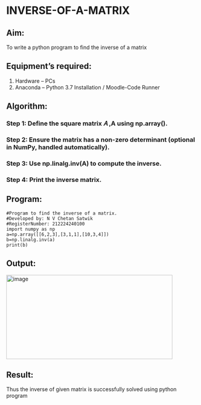 # INVERSE-OF-A-MATRIX
## Aim:
To write a python program to find the inverse of a matrix
## Equipment’s required:
1. 	Hardware – PCs
2. 	Anaconda – Python 3.7 Installation / Moodle-Code Runner
## Algorithm:
### Step 1: Define the square matrix 𝐴 ,A using np.array().
### Step 2: Ensure the matrix has a non-zero determinant (optional in NumPy, handled automatically).
### Step 3: Use np.linalg.inv(A) to compute the inverse.
### Step 4: Print the inverse matrix.

## Program:
```
#Program to find the inverse of a matrix.
#Developed by: N V Chetan Satwik
#RegisterNumber: 212224240100
import numpy as np
a=np.array([[6,2,3],[3,1,1],[10,3,4]])
b=np.linalg.inv(a)
print(b)
```
## Output:
<img width="440" height="223" alt="image" src="https://github.com/user-attachments/assets/b0809124-a97a-4945-8142-4ce24c7b262c" />

## Result:
Thus the inverse of given matrix is successfully solved using python program

